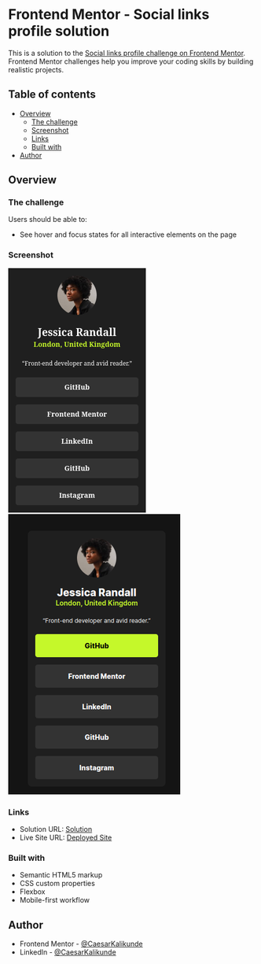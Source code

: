 # Frontend Mentor - Social links profile solution

This is a solution to the [Social links profile challenge on Frontend Mentor](https://www.frontendmentor.io/challenges/social-links-profile-UG32l9m6dQ). Frontend Mentor challenges help you improve your coding skills by building realistic projects. 

## Table of contents

- [Overview](#overview)
  - [The challenge](#the-challenge)
  - [Screenshot](#screenshot)
  - [Links](#links)
  - [Built with](#built-with)
- [Author](#author)

## Overview

### The challenge

Users should be able to:

- See hover and focus states for all interactive elements on the page

### Screenshot

![](./screenshot.png)
![](./screenshot-active.png)

### Links

- Solution URL: [Solution](https://www.frontendmentor.io/solutions/responsive-using-css-flexbox-7m6vG6IM-d)
- Live Site URL: [Deployed Site](https://caekali.github.io/social-links-profile/)

### Built with

- Semantic HTML5 markup
- CSS custom properties
- Flexbox
- Mobile-first workflow

## Author
- Frontend Mentor - [@CaesarKalikunde](https://www.frontendmentor.io/profile/CaeKali)
- LinkedIn - [@CaesarKalikunde](https://www.linkedin.com/in/caesar-kalikunde-ba62532a9/)

